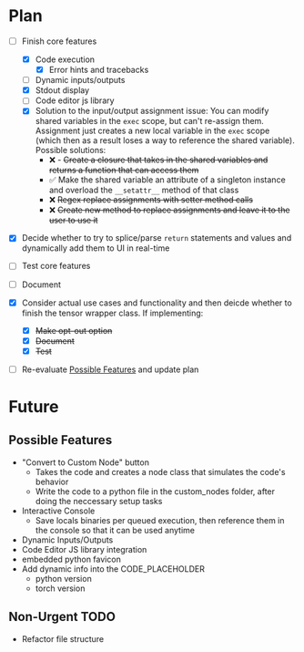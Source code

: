 # Plan

- [ ] Finish core features
  - [x] Code execution
    - [x] Error hints and tracebacks
  - [ ] Dynamic inputs/outputs
  - [x] Stdout display
  - [ ] Code editor js library
  - [x] Solution to the input/output assignment issue: You can modify shared variables in the `exec` scope, but can't re-assign them. Assignment just creates a new local variable in the `exec` scope (which then as a result loses a way to reference the shared variable). Possible solutions:
    - ❌ - ~~Create a closure that takes in the shared variables and returns a function that can access them~~
    - ✅ Make the shared variable an attribute of a singleton instance and overload the `__setattr__` method of that class
    - ❌ ~~Regex replace assignments with setter method calls~~
    - ❌ ~~Create new method to replace assignments and leave it to the user to use it~~
- [x] Decide whether to try to splice/parse `return` statements and values and dynamically add them to UI in real-time 
- [ ] Test core features
- [ ] Document
- [x] Consider actual use cases and functionality and then deicde whether to finish the tensor wrapper class. If implementing:
  - [x] ~~Make opt-out option~~
  - [x] ~~Document~~
  - [x] ~~Test~~
- [ ] Re-evaluate [Possible Features](#possible-features) and update plan


# Future

## Possible Features

- "Convert to Custom Node" button
  - Takes the code and creates a node class that simulates the code's behavior
  - Write the code to a python file in the custom_nodes folder, after doing the neccessary setup tasks
- Interactive Console
  - Save locals binaries per queued execution, then reference them in the console so that it can be used anytime 
- Dynamic Inputs/Outputs
- Code Editor JS library integration
- embedded python favicon
- Add dynamic info into the CODE_PLACEHOLDER
  - python version
  - torch version 

## Non-Urgent TODO

- Refactor file structure